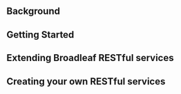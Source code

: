 ## Background ##

## Getting Started ##

## Extending Broadleaf RESTful services ##

## Creating your own RESTful services ##
